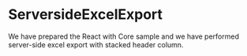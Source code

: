 # ServersideExcelExport

We have prepared the React with Core sample and we have performed server-side excel export with stacked header column.
